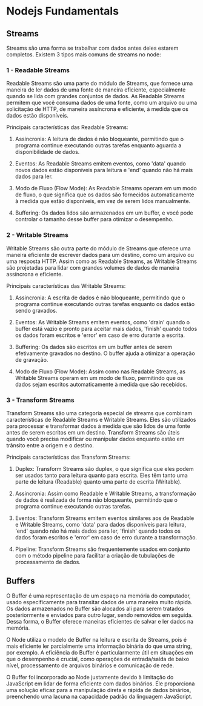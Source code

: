 # Nodejs Fundamentals

## Streams

Streams são uma forma se trabalhar com dados antes deles estarem completos. Existem 3 tipos mais comuns de streams no node:

### 1 - Readable Streams

Readable Streams são uma parte do módulo de Streams, que fornece uma maneira de ler dados de uma fonte de maneira eficiente, especialmente quando se lida com grandes conjuntos de dados. As Readable Streams permitem que você consuma dados de uma fonte, como um arquivo ou uma solicitação de HTTP, de maneira assíncrona e eficiente, à medida que os dados estão disponíveis.

Principais características das Readable Streams:

1. Assincronia: A leitura de dados é não bloqueante, permitindo que o programa continue executando outras tarefas enquanto aguarda a disponibilidade de dados.

2. Eventos: As Readable Streams emitem eventos, como 'data' quando novos dados estão disponíveis para leitura e 'end' quando não há mais dados para ler.

3. Modo de Fluxo (Flow Mode): As Readable Streams operam em um modo de fluxo, o que significa que os dados são fornecidos automaticamente à medida que estão disponíveis, em vez de serem lidos manualmente.

4. Buffering: Os dados lidos são armazenados em um buffer, e você pode controlar o tamanho desse buffer para otimizar o desempenho.

### 2 - Writable Streams

Writable Streams são outra parte do módulo de Streams que oferece uma maneira eficiente de escrever dados para um destino, como um arquivo ou uma resposta HTTP. Assim como as Readable Streams, as Writable Streams são projetadas para lidar com grandes volumes de dados de maneira assíncrona e eficiente.

Principais características das Writable Streams:

1. Assincronia: A escrita de dados é não bloqueante, permitindo que o programa continue executando outras tarefas enquanto os dados estão sendo gravados.

2. Eventos: As Writable Streams emitem eventos, como 'drain' quando o buffer está vazio e pronto para aceitar mais dados, 'finish' quando todos os dados foram escritos e 'error' em caso de erro durante a escrita.

3. Buffering: Os dados são escritos em um buffer antes de serem efetivamente gravados no destino. O buffer ajuda a otimizar a operação de gravação.

4. Modo de Fluxo (Flow Mode): Assim como nas Readable Streams, as Writable Streams operam em um modo de fluxo, permitindo que os dados sejam escritos automaticamente à medida que são recebidos.

### 3 - Transform Streams

Transform Streams são uma categoria especial de streams que combinam características de Readable Streams e Writable Streams. Eles são utilizados para processar e transformar dados à medida que são lidos de uma fonte antes de serem escritos em um destino. Transform Streams são úteis quando você precisa modificar ou manipular dados enquanto estão em trânsito entre a origem e o destino.

Principais características das Transform Streams:

1. Duplex: Transform Streams são duplex, o que significa que eles podem ser usados tanto para leitura quanto para escrita. Eles têm tanto uma parte de leitura (Readable) quanto uma parte de escrita (Writable).

2. Assincronia: Assim como Readable e Writable Streams, a transformação de dados é realizada de forma não bloqueante, permitindo que o programa continue executando outras tarefas.

3. Eventos: Transform Streams emitem eventos similares aos de Readable e Writable Streams, como 'data' para dados disponíveis para leitura, 'end' quando não há mais dados para ler, 'finish' quando todos os dados foram escritos e 'error' em caso de erro durante a transformação.

4. Pipeline: Transform Streams são frequentemente usados em conjunto com o método pipeline para facilitar a criação de tubulações de processamento de dados.

## Buffers

O Buffer é uma representação de um espaço na memória do computador, usado especificamente para transitar dados de uma maneira muito rápida. Os dados armazenados no Buffer são alocados ali para serem tratados posteriormente e enviados para outro lugar, sendo removidos em seguida. Dessa forma, o Buffer oferece maneiras eficientes de salvar e ler dados na memória.

O Node utiliza o modelo de Buffer na leitura e escrita de Streams, pois é mais eficiente ler parcialmente uma informação binária do que uma string, por exemplo. A eficiência do Buffer é particularmente útil em situações em que o desempenho é crucial, como operações de entrada/saída de baixo nível, processamento de arquivos binários e comunicação de rede.

O Buffer foi incorporado ao Node justamente devido à limitação do JavaScript em lidar de forma eficiente com dados binários. Ele proporciona uma solução eficaz para a manipulação direta e rápida de dados binários, preenchendo uma lacuna na capacidade padrão da linguagem JavaScript. 
